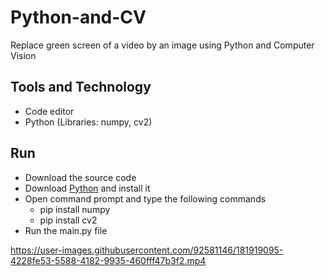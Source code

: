 # Python-and-CV
Replace green screen of a video by an image using Python and Computer Vision
## Tools and Technology
 - Code editor
 - Python (Libraries: numpy, cv2)
## Run
- Download the source code
- Download [Python](https://www.python.org/downloads/) and install it
- Open command prompt and type the following commands
  - pip install numpy
  - pip install cv2
- Run the main.py file

https://user-images.githubusercontent.com/92581146/181919095-4228fe53-5588-4182-9935-460fff47b3f2.mp4

